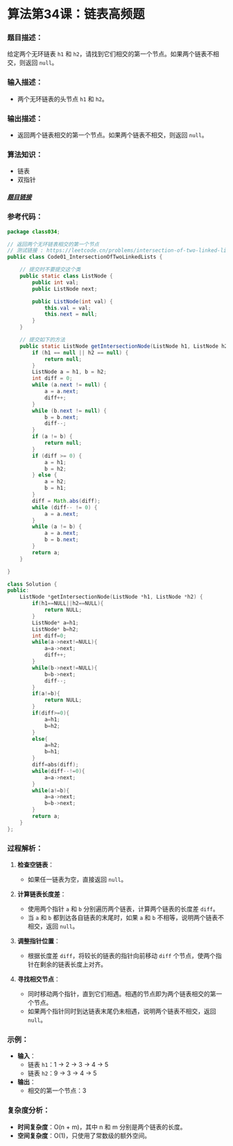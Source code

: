# 算法第34课：链表高频题

### **题目描述：**
给定两个无环链表 `h1` 和 `h2`，请找到它们相交的第一个节点。如果两个链表不相交，则返回 `null`。

### **输入描述：**
- 两个无环链表的头节点 `h1` 和 `h2`。

### **输出描述：**
- 返回两个链表相交的第一个节点。如果两个链表不相交，则返回 `null`。

### **算法知识：**
- 链表
- 双指针

##### [题目链接](https://leetcode.cn/problems/intersection-of-two-linked-lists/)

### **参考代码：**
```java
package class034;

// 返回两个无环链表相交的第一个节点
// 测试链接 : https://leetcode.cn/problems/intersection-of-two-linked-lists/
public class Code01_IntersectionOfTwoLinkedLists {

    // 提交时不要提交这个类
    public static class ListNode {
        public int val;
        public ListNode next;

        public ListNode(int val) {
            this.val = val;
            this.next = null;
        }
    }

    // 提交如下的方法
    public static ListNode getIntersectionNode(ListNode h1, ListNode h2) {
        if (h1 == null || h2 == null) {
            return null;
        }
        ListNode a = h1, b = h2;
        int diff = 0;
        while (a.next != null) {
            a = a.next;
            diff++;
        }
        while (b.next != null) {
            b = b.next;
            diff--;
        }
        if (a != b) {
            return null;
        }
        if (diff >= 0) {
            a = h1;
            b = h2;
        } else {
            a = h2;
            b = h1;
        }
        diff = Math.abs(diff);
        while (diff-- != 0) {
            a = a.next;
        }
        while (a != b) {
            a = a.next;
            b = b.next;
        }
        return a;
    }

}
```

```c++
class Solution {
public:
    ListNode *getIntersectionNode(ListNode *h1, ListNode *h2) {
        if(h1==NULL||h2==NULL){
            return NULL;
        }
        ListNode* a=h1;
        ListNode* b=h2;
        int diff=0;
        while(a->next!=NULL){
            a=a->next;
            diff++;
        }
        while(b->next!=NULL){
            b=b->next;
            diff--;
        }
        if(a!=b){
            return NULL;
        }
        if(diff>=0){
            a=h1;
            b=h2;
        }
        else{
            a=h2;
            b=h1;
        }
        diff=abs(diff);
        while(diff--!=0){
            a=a->next;
        }
        while(a!=b){
            a=a->next;
            b=b->next;
        }
        return a;
    }
};
```



### **过程解析：**

1. **检查空链表**：
   - 如果任一链表为空，直接返回 `null`。

2. **计算链表长度差**：
   - 使用两个指针 `a` 和 `b` 分别遍历两个链表，计算两个链表的长度差 `diff`。
   - 当 `a` 和 `b` 都到达各自链表的末尾时，如果 `a` 和 `b` 不相等，说明两个链表不相交，返回 `null`。

3. **调整指针位置**：
   - 根据长度差 `diff`，将较长的链表的指针向前移动 `diff` 个节点，使两个指针在剩余的链表长度上对齐。

4. **寻找相交节点**：
   - 同时移动两个指针，直到它们相遇。相遇的节点即为两个链表相交的第一个节点。
   - 如果两个指针同时到达链表末尾仍未相遇，说明两个链表不相交，返回 `null`。

### **示例：**
- **输入**：
  - 链表 `h1`：1 -> 2 -> 3 -> 4 -> 5
  - 链表 `h2`：9 -> 3 -> 4 -> 5
- **输出**：
  - 相交的第一个节点：3

### **复杂度分析：**
- **时间复杂度**：O(n + m)，其中 n 和 m 分别是两个链表的长度。
- **空间复杂度**：O(1)，只使用了常数级的额外空间。